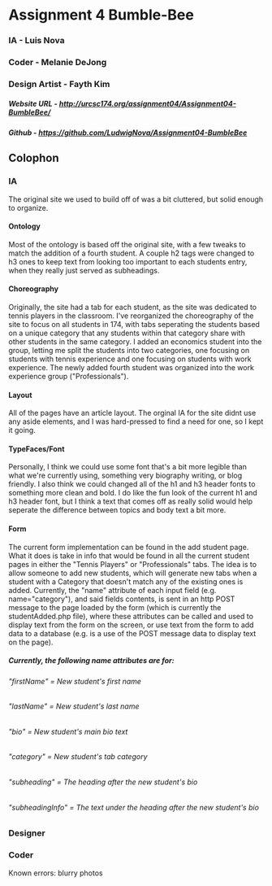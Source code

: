 # Assignment 4 Bumble-Bee
### IA - Luis Nova
### Coder - Melanie DeJong
### Design Artist - Fayth Kim
##### Website URL - http://urcsc174.org/assignment04/Assignment04-BumbleBee/
##### Github - https://github.com/LudwigNova/Assignment04-BumbleBee

## Colophon
### IA 

The original site we used to build off of was a bit cluttered, but solid enough to organize. 

#### Ontology
Most of the ontology is based off the original site, with a few tweaks to match the addition of a fourth student. A couple h2 tags were changed to h3 ones to keep text from looking too important to each students entry, when they really just served as subheadings.
#### Choreography 
Originally, the site had a tab for each student, as the site was dedicated to tennis players in the classroom. I've reorganized the choreography of the site to focus on all students in 174, with tabs seperating the students based on a unique category that any students within that category share with other students in the same category. I added an economics student into the group, letting me split the students into two categories, one focusing on students with tennis experience and one focusing on students with work experience. The newly added fourth student was organized into the work experience group ("Professionals").  
#### Layout 
All of the pages have an article layout. The orginal IA for the site didnt use any aside elements, and I was hard-pressed to find a need for one, so I kept it going.
#### TypeFaces/Font
Personally, I think we could use some font that's a bit more legible than what we're currently using, something very biography writing, or blog friendly. I also think we could changed all of the h1 and h3 header fonts to something more clean and bold. I do like the fun look of the current h1 and h3 header font, but I think a text that comes off as really solid would help seperate the difference between topics and body text a bit more. 
#### Form
The current form implementation can be found in the add student page. What it does is take in info that would be found in all the current student pages in either the "Tennis Players" or "Professionals" tabs. The idea is to allow someone to add new students, which will generate new tabs when a student with a Category that doesn't match any of the existing ones is added. Currently, the "name" attribute of each input field (e.g. name="category"), and said fields contents, is sent in an http POST message to the page loaded by the form (which is currently the studentAdded.php file), where these attributes can be called and used to display text from the form on the screen, or use text from the form to add data to a database (e.g. <?php echo $_POST["category"]; ?> is a use of the POST message data to display text on the page).

##### Currently, the following name attributes are for:
###### "firstName" = New student's first name
###### "lastName" = New student's last name
###### "bio" = New student's main bio text
###### "category" = New student's tab category
###### "subheading" = The heading after the new student's bio
###### "subheadingInfo" = The text under the heading after the new student's bio

### Designer

### Coder
  Known errors: blurry photos
